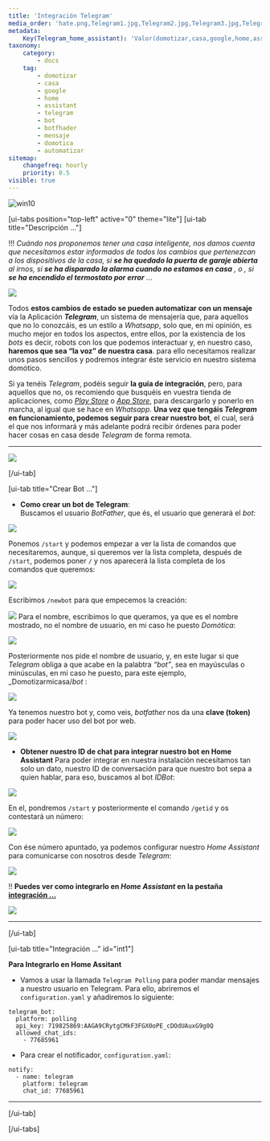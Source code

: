 ```yaml
---
title: 'Integración Telegram'
media_order: 'hate.png,Telegram1.jpg,Telegram2.jpg,Telegram3.jpg,Telegram5.jpg,Telegram4.jpg,Telegram6.jpg,Telegram7.jpg,Telegram8.jpg,Telegram9.jpg,Up.png,2_babyblue.png,flecha-imagen-animada-0407.gif,up1_azul1.png'
metadata:
    Key(Telegram_home_assistant): 'Valor(domotizar,casa,google,home,assistant,telegram,bot,botfhader,mensaje,domotica)'
taxonomy:
    category:
        - docs
    tag:
        - domotizar
        - casa
        - google
        - home
        - assistant
        - telegram
        - bot
        - botfhader
        - mensaje
        - domotica
        - automatizar
sitemap:
    changefreq: hourly
    priority: 0.5
visible: true
---
```


![win10](image://os-compat.png)

[ui-tabs position="top-left" active="0" theme="lite"]
[ui-tab title="Descripción ..."]

!!! _Cuándo nos proponemos tener una casa inteligente, nos damos cuenta que necesitamos estar informados de todos los cambios que pertenezcan a los dispositivos de la casa, si **se ha quedado la puerta de garaje abierta** al irnos, si **se  ha disparado la alarma cuando no estamos en casa** , o , si **se ha encendido el termostato por error**_ ...


![](hate.png)


Todos **estos cambios de estado se pueden automatizar con un mensaje** vía la Aplicación **_Telegram_**, un sistema de mensajería que, para aquellos que no lo conozcáis, es un estilo a _Whatsapp_, solo que, en mi opinión, es mucho mejor en todos los aspectos, entre ellos, por la existencia de los _bots_ es decir, robots con los que podemos interactuar y, en nuestro caso, **haremos que sea “la voz” de nuestra casa**. para ello necesitamos realizar unos pasos sencillos y podremos integrar éste servicio en nuestro sistema domótico. 



Si ya tenéis _Telegram_, podéis seguir **la guía de integración**, pero, para aquellos que no, os recomiendo que busquéis en vuestra tienda de aplicaciones, como _[Play Store](http://bit.ly/2VDrYay)_ o _[App Store](https://apple.co/30kq8u1)_, para descargarlo y ponerlo en marcha, al igual que se hace en _Whatsapp_. **Una vez que tengáis _Telegram_ en funcionamiento, podemos seguir para crear nuestro bot**, el cual, será el que nos informará y más adelante podrá recibir órdenes para poder hacer cosas en casa desde _Telegram_ de forma remota.

---
[![](up1_azul1.png)](# "Volver al Inicio")

[/ui-tab]

[ui-tab title="Crear Bot ..."]

+ **Como crear un bot de Telegram**:<br />
Buscamos el usuario _BotFather_, que és, el usuario que generará el _bot_:

![](Telegram1.jpg)

Ponemos `/start` y podemos empezar a ver la lista de comandos que necesitaremos, aunque, si queremos ver la lista completa, después de `/start`, podemos poner `/` y nos aparecerá la lista completa de los comandos que queremos:

![](Telegram2.jpg)

Escribimos `/newbot` para que empecemos la creación:

![](Telegram3.jpg)
Para el nombre, escribimos lo que queramos, ya que es el nombre mostrado, no el nombre de usuario, en mi caso he puesto _Domótica_:

![](Telegram4.jpg)

Posteriormente nos pide el nombre de usuario, y, en este lugar si que _Telegram_ obliga a que acabe en la palabtra _“bot”_, sea en mayúsculas o minúsculas, en mi caso he puesto, para este ejemplo, _Domotizarmicasa/_bot_ :

![](Telegram5.jpg)

Ya tenemos nuestro bot y, como veis, _botfather_ nos da una **clave (token)** para poder hacer uso del bot por web.

![](Telegram6.jpg)

+ **Obtener nuestro ID de chat para integrar nuestro bot en Home Assistant**
Para poder integrar en nuestra instalación necesitamos tan solo un dato, nuestro ID de conversación para que nuestro bot sepa a quien hablar, para eso, buscamos al bot _IDBot_:

![](Telegram7.jpg)

En el, pondremos `/start` y posteriormente el comando `/getid` y os contestará un número:

![](Telegram8.jpg)

Con ése número apuntado, ya podemos configurar nuestro _Home Assistant_ para comunicarse con nosotros desde _Telegram_:

![](Telegram9.jpg)

!! **Puedes ver como integrarlo en _Home Assistant_ en la pestaña [integración ...](#int1)**

[![](up1_azul1.png)](# "Volver al Inicio")

---

[/ui-tab]


[ui-tab title="Integración ..." id="int1"]

**Para Integrarlo en Home Assitant**

+ Vamos a usar la llamada `Telegram Polling` para poder mandar mensajes a nuestro usuario en Telegram. Para ello, abriremos el `configuration.yaml` y añadiremos lo siguiente:<br />

```text
telegram_bot:
  platform: polling
  api_key: 719825869:AAGA9CRytgCMkF3FGX0oPE_cDOdUAuxG9g0Q
  allowed_chat_ids:
    - 77685961
```

+ Para crear el notificador, `configuration.yaml`:

```text
notify:
  - name: telegram
    platform: telegram
    chat_id: 77685961
```

---

[/ui-tab]

[/ui-tabs]